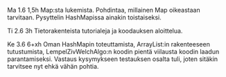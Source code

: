 
Ma 1.6 1,5h Map:sta lukemista. Pohdintaa, millainen Map oikeastaan tarvitaan. Pysyttelin HashMapissa ainakin toistaiseksi.

Ti 2.6 3h Tietorakenteista tutorialeja ja koodauksen aloittelua.

Ke 3.6 6+xh Oman HashMapin toteuttamista, ArrayList:in rakenteeseen tutustumista, LempelZivWelchAlgo:n koodin pientä viilausta koodin laadun parantamiseksi. 
Vastaus kysymykseen testauksen osalta tuli, joten sitäkin tarvitsee nyt ehkä vähän pohtia.



